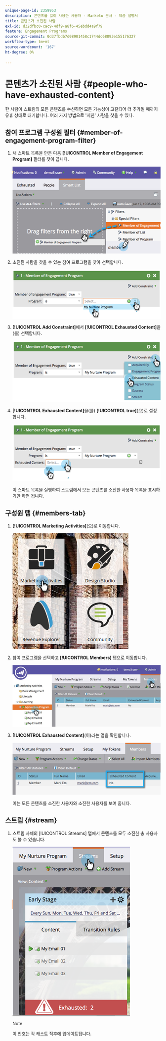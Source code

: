 ```yaml
---
unique-page-id: 2359953
description: 콘텐츠를 많이 사용한 사용자 - Marketo 문서 - 제품 설명서
title: 콘텐츠가 소진된 사람
exl-id: d32dfbc0-cac9-4df9-a8f6-45ebdd4a9f79
feature: Engagement Programs
source-git-commit: 0d37fbdb7d08901458c1744dc68893e155176327
workflow-type: tm+mt
source-wordcount: '167'
ht-degree: 0%

---
```


# 콘텐츠가 소진된 사람 {#people-who-have-exhausted-content}

한 사람이 스트림의 모든 콘텐츠를 수신하면 모든 가능성이 고갈되어 더 추가될 때까지 유휴 상태로 대기합니다. 여러 가지 방법으로 &#39;지친&#39; 사람을 찾을 수 있다.

## 참여 프로그램 구성원 필터 {#member-of-engagement-program-filter}

1. 새 스마트 목록을 만든 다음 **[!UICONTROL Member of Engagement Program]** 필터를 찾아 끕니다.

   ![](assets/image2014-9-15-18-20-0.png)

1. 소진된 사람을 찾을 수 있는 참여 프로그램을 찾아 선택합니다.

   ![](assets/image2014-9-15-18-3a20-3a11.png)

1. **[!UICONTROL Add Constraint]**&#x200B;에서 **[!UICONTROL Exhausted Content]**&#x200B;을(를) 선택합니다.

   ![](assets/image2014-9-15-18-3a20-3a17.png)

1. **[!UICONTROL Exhausted Content]**&#x200B;을(를) **[!UICONTROL true]**(으)로 설정합니다.

   ![](assets/image2014-9-15-18-3a20-3a21.png)

   이 스마트 목록을 실행하여 스트림에서 모든 콘텐츠를 소진한 사용자 목록을 표시하기만 하면 됩니다.

## 구성원 탭 {#members-tab}

1. **[!UICONTROL Marketing Activities]**(으)로 이동합니다.

   ![](assets/ma.png)

1. 참여 프로그램을 선택하고 **[!UICONTROL Members]** 탭으로 이동합니다.

   ![](assets/memberstab.jpg)

1. **[!UICONTROL Exhausted Content]**(이)라는 열을 확인합니다.

   ![](assets/image2014-9-15-18-3a21-3a7.png)

   이는 모든 콘텐츠를 소진한 사용자와 소진한 사용자를 보여 줍니다.

## 스트림 {#stream}

1. 스트림 자체의 [!UICONTROL Streams] 탭에서 콘텐츠를 모두 소진한 총 사용자도 볼 수 있습니다.

   ![](assets/image2014-9-15-18-3a21-3a38.png)

   >[!NOTE]
   >
   >이 번호는 각 캐스트 직후에 업데이트됩니다.
